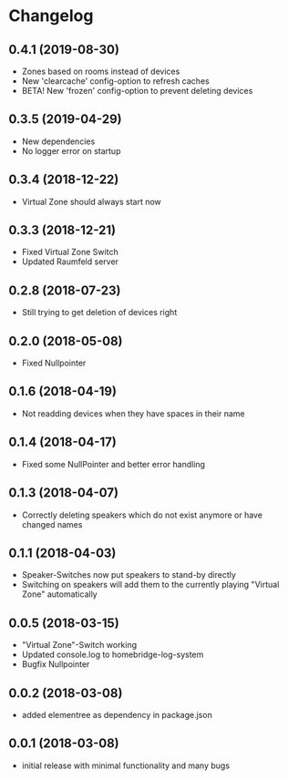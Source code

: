# Changelog

## 0.4.1 (2019-08-30)
- Zones based on rooms instead of devices
- New 'clearcache' config-option to refresh caches
- BETA! New 'frozen' config-option to prevent deleting devices


## 0.3.5 (2019-04-29)
- New dependencies
- No logger error on startup

## 0.3.4 (2018-12-22)
- Virtual Zone should always start now

## 0.3.3 (2018-12-21)
- Fixed Virtual Zone Switch
- Updated Raumfeld server

## 0.2.8 (2018-07-23)
- Still trying to get deletion of devices right

## 0.2.0 (2018-05-08)
- Fixed Nullpointer

## 0.1.6 (2018-04-19)
- Not readding devices when they have spaces in their name

## 0.1.4 (2018-04-17)
- Fixed some NullPointer and better error handling

## 0.1.3 (2018-04-07)
- Correctly deleting speakers which do not exist anymore or have changed names

## 0.1.1 (2018-04-03)
- Speaker-Switches now put speakers to stand-by directly
- Switching on speakers will add them to the currently playing "Virtual Zone" automatically

## 0.0.5 (2018-03-15)
- "Virtual Zone"-Switch working
- Updated console.log to homebridge-log-system
- Bugfix Nullpointer

## 0.0.2 (2018-03-08)
- added elementree as dependency in package.json

## 0.0.1 (2018-03-08)
- initial release with minimal functionality and many bugs
